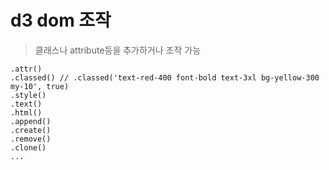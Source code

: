 # d3 dom 조작

> 클래스나 attribute등을 추가하거나 조작 가능

```
.attr()
.classed() // .classed('text-red-400 font-bold text-3xl bg-yellow-300 my-10', true)
.style()
.text()
.html()
.append()
.create()
.remove()
.clone()
...
```
